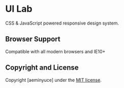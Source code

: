 # UI Lab

CSS & JavaScript powered responsive design system.

## Browser Support

Compatible with all modern browsers and IE10+


## Copyright and License

Copyright [aeminyuce] under the [MIT license](LICENSE).
